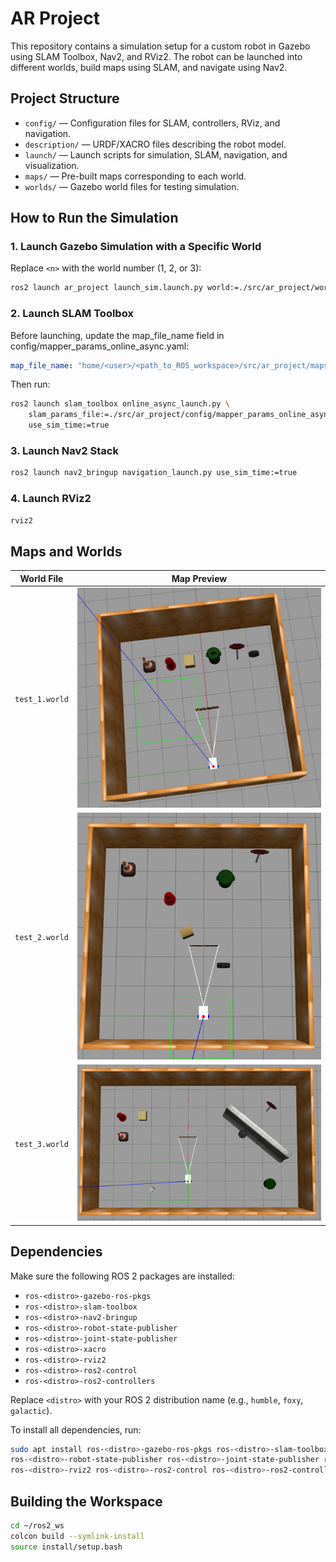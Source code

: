 # AR Project

This repository contains a simulation setup for a custom robot in Gazebo using SLAM Toolbox, Nav2, and RViz2. The robot can be launched into different worlds, build maps using SLAM, and navigate using Nav2.

## Project Structure

- `config/` — Configuration files for SLAM, controllers, RViz, and navigation.
- `description/` — URDF/XACRO files describing the robot model.
- `launch/` — Launch scripts for simulation, SLAM, navigation, and visualization.
- `maps/` — Pre-built maps corresponding to each world.
- `worlds/` — Gazebo world files for testing simulation.

## How to Run the Simulation

### 1. Launch Gazebo Simulation with a Specific World
Replace `<n>` with the world number (1, 2, or 3):
```bash
ros2 launch ar_project launch_sim.launch.py world:=./src/ar_project/worlds/test_<n>.world
```

### 2. Launch SLAM Toolbox

Before launching, update the map_file_name field in config/mapper_params_online_async.yaml:

```yaml
map_file_name: "home/<user>/<path_to_ROS_workspace>/src/ar_project/maps/test_map_<n>/test_world_<n>_map_serial"
```

Then run:

```bash
ros2 launch slam_toolbox online_async_launch.py \
    slam_params_file:=./src/ar_project/config/mapper_params_online_async.yaml \
    use_sim_time:=true

```

### 3. Launch Nav2 Stack

```bash
ros2 launch nav2_bringup navigation_launch.py use_sim_time:=true
```

### 4. Launch RViz2

```bash
rviz2
```

## Maps and Worlds

| World File     | Map Preview                          |
|----------------|---------------------------------------|
| `test_1.world` | ![test_1](./images/test_1_preview.png) |
| `test_2.world` | ![test_2](./images/test_2_preview.png) |
| `test_3.world` | ![test_3](./images/test_3_preview.png) |

## Dependencies

Make sure the following ROS 2 packages are installed:

- `ros-<distro>-gazebo-ros-pkgs`
- `ros-<distro>-slam-toolbox`
- `ros-<distro>-nav2-bringup`
- `ros-<distro>-robot-state-publisher`
- `ros-<distro>-joint-state-publisher`
- `ros-<distro>-xacro`
- `ros-<distro>-rviz2`
- `ros-<distro>-ros2-control`
- `ros-<distro>-ros2-controllers`

Replace `<distro>` with your ROS 2 distribution name (e.g., `humble`, `foxy`, `galactic`).

To install all dependencies, run:

```bash
sudo apt install ros-<distro>-gazebo-ros-pkgs ros-<distro>-slam-toolbox ros-<distro>-nav2-bringup \
ros-<distro>-robot-state-publisher ros-<distro>-joint-state-publisher ros-<distro>-xacro \
ros-<distro>-rviz2 ros-<distro>-ros2-control ros-<distro>-ros2-controllers
```

## Building the Workspace

```bash
cd ~/ros2_ws
colcon build --symlink-install
source install/setup.bash
```